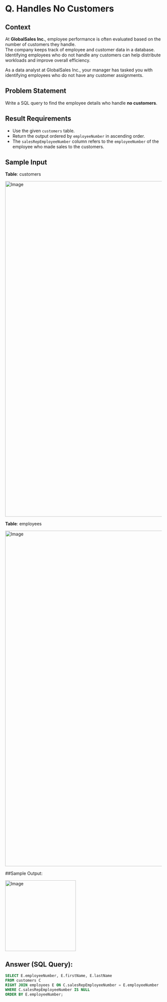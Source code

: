 # Q. Handles No Customers

## Context

At **GlobalSales Inc.**, employee performance is often evaluated based on the number of customers they handle.  
The company keeps track of employee and customer data in a database. Identifying employees who do not handle any customers can help distribute workloads and improve overall efficiency.

As a data analyst at GlobalSales Inc., your manager has tasked you with identifying employees who do not have any customer assignments.

## Problem Statement

Write a SQL query to find the employee details who handle **no customers**.

## Result Requirements

- Use the given `customers` table.
- Return the output ordered by `employeeNumber` in ascending order.
- The `salesRepEmployeeNumber` column refers to the `employeeNumber` of the employee who made sales to the customers.

## Sample Input

**Table**: customers

<img width="1076" alt="Image" src="https://github.com/user-attachments/assets/aab4b7e1-fc66-4364-bdc0-d01838a976e6" />

**Table**: employees

<img width="1076" alt="Image" src="https://github.com/user-attachments/assets/aab4b7e1-fc66-4364-bdc0-d01838a976e6" />


##Sample Output:

<img width="227" alt="Image" src="https://github.com/user-attachments/assets/07049467-829a-46a5-9615-04de163ebcab" />

## Answer (SQL Query):

```sql
SELECT E.employeeNumber, E.firstName, E.lastName
FROM customers C
RIGHT JOIN employees E ON C.salesRepEmployeeNumber = E.employeeNumber
WHERE C.salesRepEmployeeNumber IS NULL
ORDER BY E.employeeNumber;
